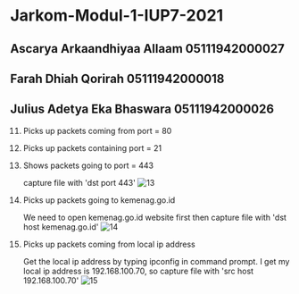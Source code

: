 # Jarkom-Modul-1-IUP7-2021

## Ascarya Arkaandhiyaa Allaam 05111942000027
## Farah Dhiah Qorirah 05111942000018	
## Julius Adetya Eka Bhaswara 05111942000026	


11. Picks up packets coming from port = 80

12. Picks up packets containing port = 21

13. Shows packets going to port = 443

    capture file with 'dst port 443'
![13](https://user-images.githubusercontent.com/73812417/134363822-c663f7df-cf4c-41c8-bb60-f51454b213fd.png)


14. Picks up packets going to kemenag.go.id

    We need to open kemenag.go.id website first then capture file with 'dst host kemenag.go.id'
  ![14](https://user-images.githubusercontent.com/73812417/134363164-9e8aa8e9-7a3d-4149-ad5f-67960a4f832c.png)

15. Picks up packets coming from local ip address 

    Get the local ip address by typing ipconfig in command prompt. I get my local ip address is  192.168.100.70, so capture file with 'src host 192.168.100.70'
![15](https://user-images.githubusercontent.com/73812417/134364142-1af856d2-a2f3-42ee-9588-ece058ce4b87.png)
